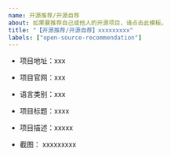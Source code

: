 ```yaml
---
name: 开源推荐/开源自荐
about: 如果要推荐自己或他人的开源项目，请点击此模板。
title: "【开源推荐/开源自荐】xxxxxxxxx"
labels: ["open-source-recommendation"]
---
```


- 项目地址：xxx

<!-- 填写项目官网(可选) -->
- 项目官网：xxx

<!-- 填写项目语言类别 -->
- 语言类别：xxx

<!-- 填写项目标题 -->
- 项目标题：xxxx

<!-- 填写项目描述 -->
- 项目描述：xxxxx

<!-- 项目示例，截图(可选) -->
- 截图： xxxxxxxxx